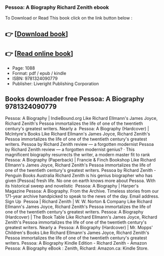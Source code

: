 ### Pessoa: A Biography Richard Zenith ebook

To Download or Read This book click on the link button below :

## 👉  [**[Download book](http://filesbooks.info/download.php?group=book&from=github.com&id=606046&lnk=1081 "Download book")**]

## 👉  [**[Read online book](http://filesbooks.info/download.php?group=book&from=github.com&id=606046&lnk=1081 "Read online book")**]


* Page: 1088
* Format: pdf / epub / kindle
* ISBN: 9781324090779
* Publisher: Liveright Publishing Corporation



## Books downloader free Pessoa: A Biography 9781324090779



 Pessoa: A Biography | IndieBound.org Like Richard Ellmann&#039;s James Joyce, Richard Zenith&#039;s Pessoa immortalizes the life of one of the twentieth century&#039;s greatest writers. Nearly a 
 Pessoa: A Biography (Hardcover) | McIntyre&#039;s Books Like Richard Ellmann&#039;s James Joyce, Richard Zenith&#039;s Pessoa immortalizes the life of one of the twentieth century&#039;s greatest writers.
 Pessoa by Richard Zenith review — a forgotten modernist Pessoa by Richard Zenith review — a forgotten modernist genius? · This magnificent biography resurrects the writer, a modern master fit to rank 
 Pessoa: A Biography (Paperback) | Francie &amp; Finch Bookshop Like Richard Ellmann&#039;s James Joyce, Richard Zenith&#039;s Pessoa immortalizes the life of one of the twentieth century&#039;s greatest writers.
 Pessoa by Richard Zenith - Penguin Books Australia Richard Zenith is his genius biographer who has given [Pessoa] fresh life. No one on earth knows more about Pessoa. With its historical sweep and novelistic 
 Pessoa: A Biography | Harper&#039;s Magazine Pessoa: A Biography. From the Archive. Timeless stories from our 171-year archive handpicked to speak to the news of the day. Email address. Sign Up 
 Pessoa | Richard Zenith | W. W. Norton &amp; Company Like Richard Ellmann&#039;s James Joyce, Richard Zenith&#039;s Pessoa immortalizes the life of one of the twentieth century&#039;s greatest writers.
 Pessoa: A Biography (Hardcover) | The Book Table Like Richard Ellmann&#039;s James Joyce, Richard Zenith&#039;s Pessoa immortalizes the life of one of the twentieth century&#039;s greatest writers. Nearly a 
 Pessoa: A Biography (Hardcover) | Mr. Mopps&#039; Children&#039;s Books Like Richard Ellmann&#039;s James Joyce, Richard Zenith&#039;s Pessoa immortalizes the life of one of the twentieth century&#039;s greatest writers.
 Pessoa: A Biography Kindle Edition - Richard Zenith - Amazon Pessoa: A Biography eBook : Zenith, Richard: Amazon.ca: Kindle Store.





